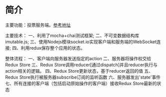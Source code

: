 # 简介

主要功能：投票服务端。[参考地址](http://teropa.info/blog/2015/09/10/full-stack-redux-tutorial.html)

主要技术：
一、利用了mocha+chai测试框架;
二、不可变数据结构库imutable.js;
三、使用Nodejs模块socket.io实现客户端和服务端的WebSocket连接;
四、利用redux保存整个应用的状态。

整体流程：
一、客户端向服务器发送指定的action
二、服务器将操作权交给Redux Store
三、Redux Store调用reducer[通过dispatch]并且reducer执行与action相关的逻辑。
四、Redux Store更新状态，基于reducer返回的值
五、Redux Store执行被服务器subscribe订阅的监听函数
六、服务器发出'state'事件
七、所有连接的客户端（包括启动原始操作的客户端）接收Redux Store最新的状态
